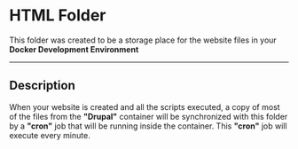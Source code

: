 **HTML Folder**
===================
This folder was created to be a storage place for the website files in your **Docker Development Environment**

----------

Description
-------------
When your website is created and all the scripts executed, a copy of most of the files from the **"Drupal"** container will be synchronized with this folder by a **"cron"** job that will be running inside the container. This **"cron"** job will execute every minute. 
